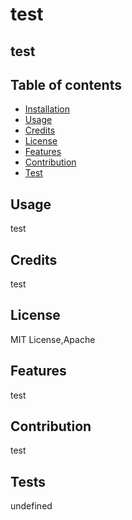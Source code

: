 
  # test
  ## test
  ## Table of contents 
  * [Installation](#installation)
  * [Usage](#usage)
  * [Credits](#credits)
  * [License](#license)
  * [Features](#features)
  * [Contribution](#contribution)
  * [Test](#test)
  ## Usage
  test
  ## Credits
  test
  ## License
  MIT License,Apache
  ## Features
  test
  ## Contribution 
  test
  ## Tests
  undefined
  
